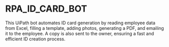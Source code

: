 # RPA_ID_CARD_BOT
This UiPath bot automates ID card generation by reading employee data from Excel, filling a template, adding photos, generating a PDF, and emailing it to the employee. A copy is also sent to the owner, ensuring a fast and efficient ID creation process.
